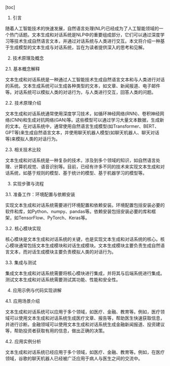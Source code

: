
[toc]                    
                
                
1. 引言

随着人工智能技术的快速发展，自然语言处理(NLP)已经成为了人工智能领域的一个热门话题。文本生成和对话系统是NLP中的重要组成部分，它们可以通过深度学习等技术生成自然语言文本，并通过对话系统与人类进行交互。本文将介绍一种基于生成模型的文本生成与对话系统，旨在为读者提供深入的思考和见解。

2. 技术原理及概念

2.1. 基本概念解释

文本生成和对话系统是一种通过人工智能技术生成自然语言文本和与人类进行对话的系统。文本生成系统可以生成各种类型的文本，如文章、新闻报道、电子邮件等。对话系统可以模拟人类的对话行为，与人类进行交互，回答人类的问题。

2.2. 技术原理介绍

文本生成和对话系统通常使用深度学习技术，如循环神经网络(RNN)、卷积神经网络(CNN)和生成对抗网络(GAN)等。这些模型可以通过学习大量文本数据，生成新的文本。在对话系统中，通常使用自然语言生成模型(如Transformer、BERT、GPT等)来生成自然语言文本，并使用聊天机器人模型(如聊天机器人、聊天对话等)来模拟人类的对话行为。

2.3. 相关技术比较

文本生成和对话系统是一种复杂的技术，涉及到多个领域的知识，如自然语言处理、计算机视觉、语音识别等。目前，已经有许多不同的技术来实现文本生成和对话系统，如基于规则的模型、基于统计的模型、基于机器学习的模型等。

3. 实现步骤与流程

3.1. 准备工作：环境配置与依赖安装

实现文本生成和对话系统需要进行环境配置和依赖安装。环境配置包括安装必要的软件和库，如Python、numpy、pandas等。依赖安装包括安装必要的库和框架，如TensorFlow、PyTorch、Keras等。

3.2. 核心模块实现

核心模块是文本生成和对话系统的关键，也是实现文本生成和对话系统的核心。核心模块通常包括文本生成模块和对话生成模块。文本生成模块主要负责生成自然语言文本，而对话生成模块主要负责模拟人类的对话行为。

3.3. 集成与测试

集成文本生成和对话系统需要将核心模块进行集成，并将其与后端系统进行集成。测试文本生成和对话系统需要测试其功能、性能和安全性。

4. 应用示例与代码实现讲解

4.1. 应用场景介绍

文本生成和对话系统可以应用于多个领域，如医疗、金融、教育等。例如，医疗领域可以使用文本生成和对话系统生成医疗文章、报告等，帮助医生快速获取信息，并进行诊断。金融领域可以使用文本生成和对话系统生成金融新闻报道、投资建议等，帮助投资者获取有用的信息，做出正确的决策。

4.2. 应用实例分析

文本生成和对话系统已经应用于多个领域，如医疗、金融、教育等。例如，在医疗领域，谷歌的聊天机器人已经被广泛应用于病人与医生之间的交流中。

